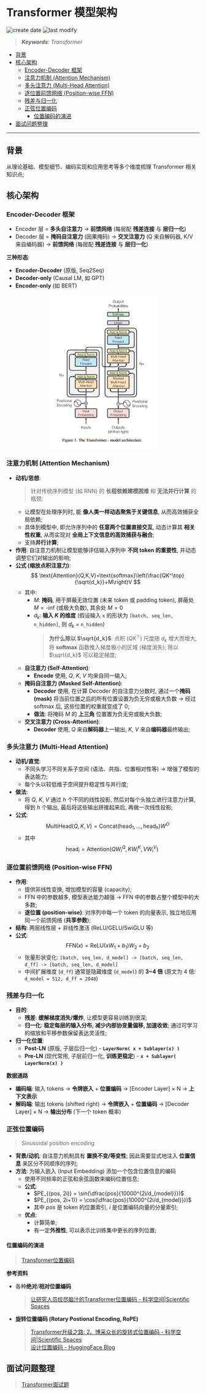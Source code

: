 Transformer 模型架构
===
<!--START_SECTION:badge-->
![create date](https://img.shields.io/static/v1?label=create%20date&message=2025-09-05&label_color=gray&color=lightsteelblue&style=flat-square)
![last modify](https://img.shields.io/static/v1?label=last%20modify&message=2025-09-13%2003%3A09%3A18&label_color=gray&color=thistle&style=flat-square)
<!--END_SECTION:badge-->
<!--info
date: 2025-09-05 13:47:46
toc_title: 模型架构
top: false
draft: false
hidden: false
level: 99
tag: [dl_transformer]
-->

<!--START_SECTION:keywords-->
> ***Keywords**: Transformer*
<!--END_SECTION:keywords-->

<!--START_SECTION:paper_title-->
<!--END_SECTION:paper_title-->

<!--START_SECTION:toc-->
- [背景](#背景)
- [核心架构](#核心架构)
    - [Encoder-Decoder 框架](#encoder-decoder-框架)
    - [注意力机制 (Attention Mechanism)](#注意力机制-attention-mechanism)
    - [多头注意力 (Multi-Head Attention)](#多头注意力-multi-head-attention)
    - [逐位置前馈网络 (Position-wise FFN)](#逐位置前馈网络-position-wise-ffn)
    - [残差与归一化](#残差与归一化)
    - [正弦位置编码](#正弦位置编码)
        - [位置编码的演进](#位置编码的演进)
- [面试问题整理](#面试问题整理)
<!--END_SECTION:toc-->

---

## 背景

从理论基础、模型细节、编码实现和应用思考等多个维度梳理 Transformer 相关知识点;


## 核心架构

### Encoder-Decoder 框架

- Encoder 层 = **多头自注意力** → **前馈网络** (每层配 **残差连接** 与 **层归一化**)
- Decoder 层 = **掩码自注意力** (因果掩码) → **交叉注意力** (Q 来自解码器, K/V 来自编码器) → **前馈网络** (每层配 **残差连接** 与 **层归一化**)

**三种形态**:
- **Encoder-Decoder** (原版, Seq2Seq)
- **Decoder-only** (Causal LM, 如 GPT)
- **Encoder-only** (如 BERT)

<div align='center'><img src='./assets/Transformer-architecture.png' height='400'/></div>


### 注意力机制 (Attention Mechanism)

- **动机/思想**:
    > 针对传统序列模型 (如 RNN) 的 **长程依赖建模困难** 和 **无法并行计算** 的瓶颈;
    - 让模型在处理序列时, 能 **像人类一样动态聚焦于关键信息**, 从而高效捕获全局依赖;
    - 具体到模型中, 即允许序列中的 **任意两个位置直接交互**, 动态计算其 **相关性权重**, 从而实现对 **全局上下文信息的高效捕获与融合**;
    - 支持**并行计算**;
- **作用**: 自注意力机制让模型能够评估输入序列中 **不同 token 的重要性**, 并动态调整它们对输出的影响;
- **公式 (缩放点积注意力)**:
    $$
    \text{Attention}(Q,K,V)=\text{softmax}\left(\frac{QK^\top}{\sqrt{d_k}}+M\right)V
    $$
    - 其中:
        <!-- - $Q=X_QW^Q$, $K=X_KW^K$, $V=X_VW^V$; -->
        - $M$: **掩码**, 用于屏蔽无效位置 (未来 token 或 padding token), 屏蔽处 $M = \text{-inf}$ (或极大负数), 其余处 $M = 0$
        - $d_k$: **输入 $K$ 的维度** (假设输入 `x` 的形状为 `[batch, seq_len, n_hidden]`, 则 $d_k$ = `n_hidden`)
            > **为什么除以 $\sqrt{d_k}$**: 点积 ($QK^\top$) 尺度随 $d_k$ 增大而增大, 将 **softmax** 函数推入梯度极小的区域 (梯度消失); 除以 $\sqrt{d_k}$ 可以稳定梯度;
    - **自注意力 (Self-Attention)**:
        - **Encode** 使用, $Q$, $K$, $V$ 均来自同一输入;
    - **掩码自注意力 (Masked Self-Attention)**:
        - **Decoder** 使用, 在计算 Decoder 的自注意力分数时, 通过一个**掩码 (mask)** 将当前位置之后的所有位置设置为负无穷或极大负数 → 经过 softmax 后, 这些位置的权重就变成了 0;
        - **做法**: 将掩码 $M$ 的 **上三角** 位置置为负无穷或极大负数;
    - **交叉注意力 (Cross-Attention)**:
        - **Decoder** 使用, $Q$ 来自**解码器**上一输出, $K$, $V$ 来自**编码器**最终输出;

### 多头注意力 (Multi-Head Attention)

- **动机/直觉**:
    - 不同头学习不同关系子空间 (语法、共指、位置相对性等) → 增强了模型的表达能力;
    - 每个头以较低维子空间提升稳定性与并行度;
- **做法**:
    - 将 $Q$, $K$, $V$ 通过 $h$ 个不同的线性投影, 然后对每个头独立进行注意力计算, 得到 $h$ 个输出, 最后将这些输出拼接起来后, 再做一次线性投影;
- **公式**:
    $$
    \text{MultiHead}(Q, K, V) = \text{Concat}(\text{head}_1, ..., \text{head}_h) W^O
    $$
    - 其中
        $$\text{head}_i = \text{Attention}(Q W_i^Q, K W_i^K, V W_i^V)$$

### 逐位置前馈网络 (Position-wise FFN)

- **作用**:
    - 提供非线性变换, 增加模型的容量 (capacity);
    - FFN 中的参数越多, 模型表达能力越强 → FFN 中的参数占整个模型中的大多数;
    - **逐位置 (position-wise)**: 对序列中每一个 token 的向量表示, 独立地应用同一个前馈网络 (**共享参数**);
- **结构**: 两层线性层 + 非线性激活 (ReLU/GELU/SwiGLU 等)
- **公式**:
    $$
    \text{FFN}(x) = \text{ReLU}(x W_1 + b_1) W_2 + b_2
    $$
    - 张量形状变化: `[batch, seq_len, d_model] -> [batch, seq_len, d_ff] -> [batch, seq_len, d_model]`
    - 中间扩展维度 (`d_ff`) 通常是隐藏维度 (`d_model`) 的 **3~4 倍** (原文为 4 倍: `d_model = 512, d_ff = 2048`)


### 残差与归一化

- **目的**:
    - **残差**: **缓解梯度消失/爆炸**, 让模型更容易训练到很深;
    - **归一化**: **稳定每层的输入分布, 减少内部协变量偏移, 加速收敛**; 通过可学习的缩放和平移参数保留表达灵活性;
- **归一化位置**:
    - **Post-LN** (原版, 子层后归一化) - **`LayerNorm( x + Sublayer(x) )`**
    - **Pre-LN** (现代常用, 子层前归一化, **训练更稳定**) - **`x + Sublayer( LayerNorm(x) )`**

**数据通路**
- **编码端**: 输入 tokens → **令牌嵌入** + **位置编码** → \[Encoder Layer\] × N → **上下文表示**
- **解码端**: 输出 tokens (shifted right) → **令牌嵌入** + **位置编码** → \[Decoder Layer\] × N → **输出分布** (下一个 token 概率)


### 正弦位置编码
> Sinusoidal position encoding

- **背景/动机**: 自注意力机制具有 **置换不变/等变性**; 因此需要显式地注入 **位置信息** 来区分不同顺序的序列;
- **方法**: 为输入嵌入 (Input Embedding) 添加一个包含位置信息的编码
    - 使用不同频率的正弦和余弦函数来编码位置信息;
    - **公式**:
        - $PE_{(pos, 2i)} = \sin(\dfrac{pos}{10000^{2i/d_{model}}})$
        - $PE_{(pos, 2i+1)} = \cos(\dfrac{pos}{10000^{2i/d_{model}}})$
        - 其中 $pos$ 是 token 的位置索引, $i$ 是位置编码向量的分量索引;
    - **优点**:
        - 计算简单;
        - 有一定**外推性**, 可以表示比训练集中更长的序列位置;

#### 位置编码的演进
> [Transformer位置编码](./位置编码.md)

**参考资料**
- 各种**绝对**/**相对位置编码**
    > [让研究人员绞尽脑汁的Transformer位置编码 - 科学空间|Scientific Spaces](https://kexue.fm/archives/8130)
- **旋转位置编码 (Rotary Postional Encoding, RoPE)**
    > [Transformer升级之路: 2、博采众长的旋转式位置编码 - 科学空间|Scientific Spaces](https://kexue.fm/archives/8265)  
    > [设计位置编码 - HuggingFace Blog](https://huggingface.co/blog/zh/designing-positional-encoding)  


## 面试问题整理
> [Transformer面试题](./Transformer面试题.md)